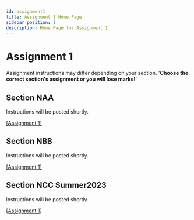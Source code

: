 ```yaml
---
id: assignment1
title: Assignment 1 Home Page
sidebar_position: 1
description: Home Page for Assignment 1
---
```


# Assignment 1

Assignment instructions may differ depending on your section. '**Choose the correct section's assignment or you will lose marks!**'

## Section NAA

Instructions will be posted shortly.

[\[Assignment 1\]](./assignment1naanbb.md)

## Section NBB

Instructions will be posted shortly.

[\[Assignment 1\]](./assignment1naanbb.md)

## Section NCC Summer2023

Instructions will be posted shortly.

[\[Assignment 1\]](./assignment1ncc.md)
